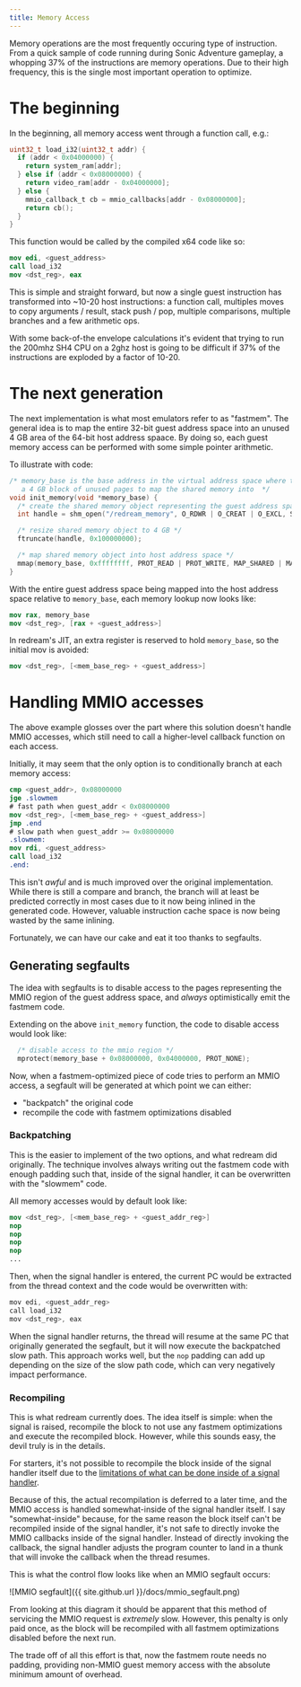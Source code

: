 ```yaml
---
title: Memory Access
---
```


Memory operations are the most frequently occuring type of instruction. From a quick sample of code running during Sonic Adventure gameplay, a whopping 37% of the instructions are memory operations. Due to their high frequency, this is the single most important operation to optimize.

# The beginning

In the beginning, all memory access went through a function call, e.g.:

```c
uint32_t load_i32(uint32_t addr) {
  if (addr < 0x04000000) {
    return system_ram[addr];
  } else if (addr < 0x08000000) {
    return video_ram[addr - 0x04000000];
  } else {
    mmio_callback_t cb = mmio_callbacks[addr - 0x08000000];
    return cb();
  }
}
```

This function would be called by the compiled x64 code like so:

```nasm
mov edi, <guest_address>
call load_i32
mov <dst_reg>, eax
```

This is simple and straight forward, but now a single guest instruction has transformed into ~10-20 host instructions: a function call, multiples moves to copy arguments / result, stack push / pop, multiple comparisons, multiple branches and a few arithmetic ops.

With some back-of-the envelope calculations it's evident that trying to run the 200mhz SH4 CPU on a 2ghz host is going to be difficult if 37% of the instructions are exploded by a factor of 10-20.

# The next generation

The next implementation is what most emulators refer to as "fastmem". The general idea is to map the entire 32-bit guest address space into an unused 4 GB area of the 64-bit host address spaace. By doing so, each guest memory access can be performed with some simple pointer arithmetic.

To illustrate with code:

```c
/* memory_base is the base address in the virtual address space where there's
   a 4 GB block of unused pages to map the shared memory into  */
void init_memory(void *memory_base) {
  /* create the shared memory object representing the guest address space */
  int handle = shm_open("/redream_memory", O_RDWR | O_CREAT | O_EXCL, S_IREAD | S_IWRITE);

  /* resize shared memory object to 4 GB */
  ftruncate(handle, 0x100000000);

  /* map shared memory object into host address space */
  mmap(memory_base, 0xffffffff, PROT_READ | PROT_WRITE, MAP_SHARED | MAP_FIXED, handle, 0x0);
}
```

With the entire guest address space being mapped into the host address space relative to `memory_base`, each memory lookup now looks like:

```nasm
mov rax, memory_base
mov <dst_reg>, [rax + <guest_address>]
```

In redream's JIT, an extra register is reserved to hold `memory_base`, so the initial mov is avoided:

```nasm
mov <dst_reg>, [<mem_base_reg> + <guest_address>]
```

# Handling MMIO accesses

The above example glosses over the part where this solution doesn't handle MMIO accesses, which still need to call a higher-level callback function on each access.

Initially, it may seem that the only option is to conditionally branch at each memory access:

```nasm
cmp <guest_addr>, 0x08000000
jge .slowmem
# fast path when guest_addr < 0x08000000
mov <dst_reg>, [<mem_base_reg> + <guest_address>]
jmp .end
# slow path when guest_addr >= 0x08000000
.slowmem:
mov rdi, <guest_address>
call load_i32
.end:
```

This isn't _awful_ and is much improved over the original implementation. While there is still a compare and branch, the branch will at least be predicted correctly in most cases due to it now being inlined in the generated code. However, valuable instruction cache space is now being wasted by the same inlining.

Fortunately, we can have our cake and eat it too thanks to segfaults.

## Generating segfaults

The idea with segfaults is to disable access to the pages representing the MMIO region of the guest address space, and _always_ optimistically emit the fastmem code.

Extending on the above `init_memory` function, the code to disable access would look like:

```c
  /* disable access to the mmio region */
  mprotect(memory_base + 0x08000000, 0x04000000, PROT_NONE);
```

Now, when a fastmem-optimized piece of code tries to perform an MMIO access, a segfault will be generated at which point we can either:

 * "backpatch" the original code
 * recompile the code with fastmem optimizations disabled

### Backpatching

This is the easier to implement of the two options, and what redream did originally. The technique involves always writing out the fastmem code with enough padding such that, inside of the signal handler, it can be overwritten with the "slowmem" code.

All memory accesses would by default look like:

```nasm
mov <dst_reg>, [<mem_base_reg> + <guest_addr_reg>]
nop
nop
nop
nop
...
```

Then, when the signal handler is entered, the current PC would be extracted from the thread context and the code would be overwritten with:

```c
mov edi, <guest_addr_reg>
call load_i32
mov <dst_reg>, eax
```

When the signal handler returns, the thread will resume at the same PC that originally generated the segfault, but it will now execute the backpatched slow path. This approach works well, but the `nop` padding can add up depending on the size of the slow path code, which can very negatively impact performance.


### Recompiling

This is what redream currently does. The idea itself is simple: when the signal is raised, recompile the block to not use any fastmem optimizations and execute the recompiled block. However, while this sounds easy, the devil truly is in the details.

For starters, it's not possible to recompile the block inside of the signal handler itself due to the [limitations of what can be done inside of a signal handler](https://www.securecoding.cert.org/confluence/display/c/SIG30-C.+Call+only+asynchronous-safe+functions+within+signal+handlers).

Because of this, the actual recompilation is deferred to a later time, and the MMIO access is handled somewhat-inside of the signal handler itself. I say "somewhat-inside" because, for the same reason the block itself can't be recompiled inside of the signal handler, it's not safe to directly invoke the MMIO callbacks inside of the signal handler. Instead of directly invoking the callback, the signal handler adjusts the program counter to land in a thunk that will invoke the callback when the thread resumes.

This is what the control flow looks like when an MMIO segfault occurs:

![MMIO segfault]({{ site.github.url }}/docs/mmio_segfault.png)

From looking at this diagram it should be apparent that this method of servicing the MMIO request is _extremely_ slow. However, this penalty is only paid once, as the block will be recompiled with all fastmem optimizations disabled before the next run.

The trade off of all this effort is that, now the fastmem route needs no padding, providing non-MMIO guest memory access with the absolute minimum amount of overhead.
